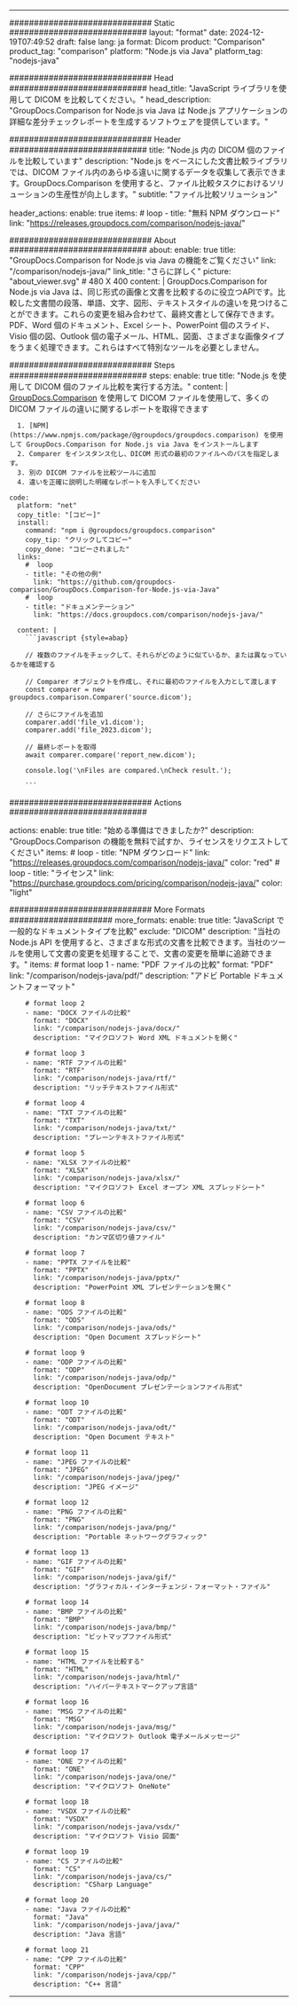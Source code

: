 
---
############################# Static ############################
layout: "format"
date:  2024-12-19T07:49:52
draft: false
lang: ja
format: Dicom
product: "Comparison"
product_tag: "comparison"
platform: "Node.js via Java"
platform_tag: "nodejs-java"

############################# Head ############################
head_title: "JavaScript ライブラリを使用して DICOM を比較してください。"
head_description: "GroupDocs.Comparison for Node.js via Java は Node.js アプリケーションの詳細な差分チェックレポートを生成するソフトウェアを提供しています。"

############################# Header ############################
title: "Node.js 内の DICOM 個のファイルを比較しています" 
description: "Node.js をベースにした文書比較ライブラリでは、DICOM ファイル内のあらゆる違いに関するデータを収集して表示できます。GroupDocs.Comparison を使用すると、ファイル比較タスクにおけるソリューションの生産性が向上します。"
subtitle: "ファイル比較ソリューション" 

header_actions:
  enable: true
  items:
    #  loop
    - title: "無料 NPM ダウンロード"
      link: "https://releases.groupdocs.com/comparison/nodejs-java/"
      
############################# About ############################
about:
    enable: true
    title: "GroupDocs.Comparison for Node.js via Java の機能をご覧ください"
    link: "/comparison/nodejs-java/"
    link_title: "さらに詳しく"
    picture: "about_viewer.svg" # 480 X 400
    content: |
       GroupDocs.Comparison for Node.js via Java は、同じ形式の画像と文書を比較するのに役立つAPIです。比較した文書間の段落、単語、文字、図形、テキストスタイルの違いを見つけることができます。これらの変更を組み合わせて、最終文書として保存できます。PDF、Word 個のドキュメント、Excel シート、PowerPoint 個のスライド、Visio 個の図、Outlook 個の電子メール、HTML、図面、さまざまな画像タイプをうまく処理できます。これらはすべて特別なツールを必要としません。

############################# Steps ############################
steps:
    enable: true
    title: "Node.js を使用して DICOM 個のファイル比較を実行する方法。"
    content: |
      [GroupDocs.Comparison](https://products.groupdocs.com/comparison/nodejs-java/) を使用して DICOM ファイルを使用して、多くの DICOM ファイルの違いに関するレポートを取得できます
      
      1. [NPM](https://www.npmjs.com/package/@groupdocs/groupdocs.comparison) を使用して GroupDocs.Comparison for Node.js via Java をインストールします
      2. Comparer をインスタンス化し、DICOM 形式の最初のファイルへのパスを指定します。
      3. 別の DICOM ファイルを比較ツールに追加
      4. 違いを正確に説明した明確なレポートを入手してください
   
    code:
      platform: "net"
      copy_title: "[コピー]"
      install:
        command: "npm i @groupdocs/groupdocs.comparison"
        copy_tip: "クリックしてコピー"
        copy_done: "コピーされました"
      links:
        #  loop
        - title: "その他の例"
          link: "https://github.com/groupdocs-comparison/GroupDocs.Comparison-for-Node.js-via-Java"
        #  loop
        - title: "ドキュメンテーション"
          link: "https://docs.groupdocs.com/comparison/nodejs-java/"
          
      content: |
        ```javascript {style=abap}

        // 複数のファイルをチェックして、それらがどのように似ているか、または異なっているかを確認する

        // Comparer オブジェクトを作成し、それに最初のファイルを入力として渡します
        const comparer = new groupdocs.comparison.Comparer('source.dicom');

        // さらにファイルを追加
        comparer.add('file_v1.dicom');
        comparer.add('file_2023.dicom');

        // 最終レポートを取得
        await comparer.compare('report_new.dicom');

        console.log('\nFiles are compared.\nCheck result.');

        ```            

############################# Actions ############################

actions:
  enable: true
  title: "始める準備はできましたか?"
  description: "GroupDocs.Comparison の機能を無料で試すか、ライセンスをリクエストしてください"
  items:
    #  loop
    - title: "NPM ダウンロード"
      link: "https://releases.groupdocs.com/comparison/nodejs-java/"
      color: "red"
        #  loop
    - title: "ライセンス"
      link: "https://purchase.groupdocs.com/pricing/comparison/nodejs-java/"
      color: "light"


############################# More Formats #####################
more_formats:
    enable: true
    title: "JavaScript で一般的なドキュメントタイプを比較"
    exclude: "DICOM"
    description: "当社の Node.js API を使用すると、さまざまな形式の文書を比較できます。当社のツールを使用して文書の変更を処理することで、文書の変更を簡単に追跡できます。"
    items: 
        # format loop 1
        - name: "PDF ファイルの比較"
          format: "PDF"
          link: "/comparison/nodejs-java/pdf/"
          description: "アドビ Portable ドキュメントフォーマット"

        # format loop 2
        - name: "DOCX ファイルの比較"
          format: "DOCX"
          link: "/comparison/nodejs-java/docx/"
          description: "マイクロソフト Word XML ドキュメントを開く"

        # format loop 3
        - name: "RTF ファイルの比較"
          format: "RTF"
          link: "/comparison/nodejs-java/rtf/"
          description: "リッチテキストファイル形式"

        # format loop 4
        - name: "TXT ファイルの比較"
          format: "TXT"
          link: "/comparison/nodejs-java/txt/"
          description: "プレーンテキストファイル形式"

        # format loop 5
        - name: "XLSX ファイルの比較"
          format: "XLSX"
          link: "/comparison/nodejs-java/xlsx/"
          description: "マイクロソフト Excel オープン XML スプレッドシート"

        # format loop 6
        - name: "CSV ファイルの比較"
          format: "CSV"
          link: "/comparison/nodejs-java/csv/"
          description: "カンマ区切り値ファイル"

        # format loop 7
        - name: "PPTX ファイルを比較"
          format: "PPTX"
          link: "/comparison/nodejs-java/pptx/"
          description: "PowerPoint XML プレゼンテーションを開く"

        # format loop 8
        - name: "ODS ファイルの比較"
          format: "ODS"
          link: "/comparison/nodejs-java/ods/"
          description: "Open Document スプレッドシート"

        # format loop 9
        - name: "ODP ファイルの比較"
          format: "ODP"
          link: "/comparison/nodejs-java/odp/"
          description: "OpenDocument プレゼンテーションファイル形式"

        # format loop 10
        - name: "ODT ファイルの比較"
          format: "ODT"
          link: "/comparison/nodejs-java/odt/"
          description: "Open Document テキスト"

        # format loop 11
        - name: "JPEG ファイルの比較"
          format: "JPEG"
          link: "/comparison/nodejs-java/jpeg/"
          description: "JPEG イメージ"

        # format loop 12
        - name: "PNG ファイルの比較"
          format: "PNG"
          link: "/comparison/nodejs-java/png/"
          description: "Portable ネットワークグラフィック"

        # format loop 13
        - name: "GIF ファイルの比較"
          format: "GIF"
          link: "/comparison/nodejs-java/gif/"
          description: "グラフィカル・インターチェンジ・フォーマット・ファイル"

        # format loop 14
        - name: "BMP ファイルの比較"
          format: "BMP"
          link: "/comparison/nodejs-java/bmp/"
          description: "ビットマップファイル形式"

        # format loop 15
        - name: "HTML ファイルを比較する"
          format: "HTML"
          link: "/comparison/nodejs-java/html/"
          description: "ハイパーテキストマークアップ言語"

        # format loop 16
        - name: "MSG ファイルの比較"
          format: "MSG"
          link: "/comparison/nodejs-java/msg/"
          description: "マイクロソフト Outlook 電子メールメッセージ"

        # format loop 17
        - name: "ONE ファイルの比較"
          format: "ONE"
          link: "/comparison/nodejs-java/one/"
          description: "マイクロソフト OneNote"

        # format loop 18
        - name: "VSDX ファイルの比較"
          format: "VSDX"
          link: "/comparison/nodejs-java/vsdx/"
          description: "マイクロソフト Visio 図面"

        # format loop 19
        - name: "CS ファイルの比較"
          format: "CS"
          link: "/comparison/nodejs-java/cs/"
          description: "CSharp Language"

        # format loop 20
        - name: "Java ファイルの比較"
          format: "Java"
          link: "/comparison/nodejs-java/java/"
          description: "Java 言語"
          
        # format loop 21
        - name: "CPP ファイルの比較"
          format: "CPP"
          link: "/comparison/nodejs-java/cpp/"
          description: "C++ 言語"
---